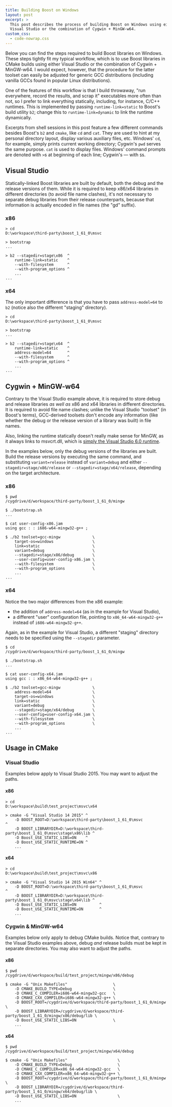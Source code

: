 ```yaml
---
title: Building Boost on Windows
layout: post
excerpt: >
  This post describes the process of building Boost on Windows using either
  Visual Studio or the combination of Cygwin + MinGW-w64.
custom_css:
  - code-nowrap.css
---
```

Below you can find the steps required to build Boost libraries on Windows.
These steps tightly fit my typical workflow, which is to use Boost libraries in
CMake builds using either Visual Studio or the combination of Cygwin +
MinGW-w64.
I would expect, however, that the procedure for the latter toolset can easily
be adjusted for generic GCC distributions (including vanilla GCCs found in
popular Linux distributions).

One of the features of this workflow is that I build throwaway, "run
everywhere, record the results, and scrap it" executables more often than not,
so I prefer to link everything statically, including, for instance, C/C++
runtimes.
This is implemented by passing `runtime-link=static` to Boost's build utility
`b2`; change this to `runtime-link=dynamic` to link the runtime dynamically.

Excerpts from shell sessions in this post feature a few different commands
besides Boost's `b2` and `cmake`, like `cd` and `cat`.
They are used to hint at my personal directory layout, display various
auxiliary files, etc.
Windows' `cd`, for example, simply prints current working directory; Cygwin's
`pwd` serves the same purpose.
`cat` is used to display files.
Windows' command prompts are denoted with `>`s at beginning of each line;
Cygwin's &mdash; with `$`s.

Visual Studio
-------------

Statically-linked Boost libraries are built by default, both the debug and the
release versions of them.
While it is required to keep x86/x64 libraries in different directories (to
avoid file name clashes), it's not necessary to separate debug libraries from
their release counterparts, because that information is actually encoded in
file names (the "gd" suffix).

### x86

```
> cd
D:\workspace\third-party\boost_1_61_0\msvc

> bootstrap
...

> b2 --stagedir=stage\x86  ^
    runtime-link=static    ^
    --with-filesystem      ^
    --with-program_options ^
    ...
...
```

### x64

The only important difference is that you have to pass `address-model=64` to
`b2` (notice also the different "staging" directory).

```
> cd
D:\workspace\third-party\boost_1_61_0\msvc

> bootstrap
...

> b2 --stagedir=stage\x64  ^
    runtime-link=static    ^
    address-model=64       ^
    --with-filesystem      ^
    --with-program_options ^
    ...
...
```

Cygwin + MinGW-w64
------------------

Contrary to the Visual Studio example above, it is required to store debug and
release libraries *as well as* x86 and x64 libraries in different directories.
It is required to avoid file name clashes; unlike the Visual Studio "toolset"
(in Boost's terms), GCC-derived toolsets don't encode any information (like
whether the debug or the release version of a library was built) in file names.

Also, linking the runtime statically doesn't really make sense for MinGW, as it
always links to msvcrt.dll, which is [simply the Visual Studio 6.0 runtime].

[simply the Visual Studio 6.0 runtime]: https://sourceforge.net/p/mingw-w64/wiki2/The%20case%20against%20msvcrt.dll/

In the examples below, only the debug versions of the libraries are built.
Build the release versions by executing the same command, and substituting
`variant=release` instead of `variant=debug` and either
`--stagedir=stage/x86/release` or `--stagedir=stage/x64/release`, depending
on the target architecture.

### x86

```
$ pwd
/cygdrive/d/workspace/third-party/boost_1_61_0/mingw

$ ./bootstrap.sh
...

$ cat user-config-x86.jam
using gcc : : i686-w64-mingw32-g++ ;

$ ./b2 toolset=gcc-mingw              \
    target-os=windows                 \
    link=static                       \
    variant=debug                     \
    --stagedir=stage/x86/debug        \
    --user-config=user-config-x86.jam \
    --with-filesystem                 \
    --with-program_options            \
    ...
...
```

### x64

Notice the two major differences from the x86 example:

* the addition of `address-model=64` (as in the example for Visual Studio),
* a different "user" configuration file, pointing to `x86_64-w64-mingw32-g++`
instead of `i686-w64-mingw32-g++`.

Again, as in the example for Visual Studio, a different "staging" directory
needs to be specified using the `--stagedir` parameter.

```
$ cd
/cygdrive/d/workspace/third-party/boost_1_61_0/mingw

$ ./bootstrap.sh
...

$ cat user-config-x64.jam
using gcc : : x86_64-w64-mingw32-g++ ;

$ ./b2 toolset=gcc-mingw              \
    address-model=64                  \
    target-os=windows                 \
    link=static                       \
    variant=debug                     \
    --stagedir=stage/x64/debug        \
    --user-config=user-config-x64.jam \
    --with-filesystem                 \
    --with-program_options            \
    ...
...
```

Usage in CMake
--------------

### Visual Studio

Examples below apply to Visual Studio 2015.
You may want to adjust the paths.

#### x86

```
> cd
D:\workspace\build\test_project\msvc\x64

> cmake -G "Visual Studio 14 2015" ^
    -D BOOST_ROOT=D:\workspace\third-party\boost_1_61_0\msvc                     ^
    -D BOOST_LIBRARYDIR=D:\workspace\third-party\boost_1_61_0\msvc\stage\x86\lib ^
    -D Boost_USE_STATIC_LIBS=ON    ^
    -D Boost_USE_STATIC_RUNTIME=ON ^
    ...
```

#### x64

```
> cd
D:\workspace\build\test_project\msvc\x86

> cmake -G "Visual Studio 14 2015 Win64" ^
    -D BOOST_ROOT=D:\workspace\third-party\boost_1_61_0\msvc                     ^
    -D BOOST_LIBRARYDIR=D:\workspace\third-party\boost_1_61_0\msvc\stage\x64\lib ^
    -D Boost_USE_STATIC_LIBS=ON          ^
    -D Boost_USE_STATIC_RUNTIME=ON       ^
    ...
```

### Cygwin & MinGW-w64

Examples below only apply to debug CMake builds.
Notice that, contrary to the Visual Studio examples above, debug *and* release
builds must be kept in separate directories.
You may also want to adjust the paths.

#### x86

```
$ pwd
/cygdrive/d/workspace/build/test_project/mingw/x86/debug

$ cmake -G "Unix Makefiles"                    \
    -D CMAKE_BUILD_TYPE=Debug                  \
    -D CMAKE_C_COMPILER=i686-w64-mingw32-gcc   \
    -D CMAKE_CXX_COMPILER=i686-w64-mingw32-g++ \
    -D BOOST_ROOT=/cygdrive/d/workspace/third-party/boost_1_61_0/mingw                     \
    -D BOOST_LIBRARYDIR=/cygdrive/d/workspace/third-party/boost_1_61_0/mingw/x86/debug/lib \
    -D Boost_USE_STATIC_LIBS=ON                \
    ...
```

#### x64

```
$ pwd
/cygdrive/d/workspace/build/test_project/mingw/x64/debug

$ cmake -G "Unix Makefiles"                      \
    -D CMAKE_BUILD_TYPE=Debug                    \
    -D CMAKE_C_COMPILER=x86_64-w64-mingw32-gcc   \
    -D CMAKE_CXX_COMPILER=x86_64-w64-mingw32-g++ \
    -D BOOST_ROOT=/cygdrive/d/workspace/third-party/boost_1_61_0/mingw                     \
    -D BOOST_LIBRARYDIR=/cygdrive/d/workspace/third-party/boost_1_61_0/mingw/x64/debug/lib \
    -D Boost_USE_STATIC_LIBS=ON                  \
    ...
```
